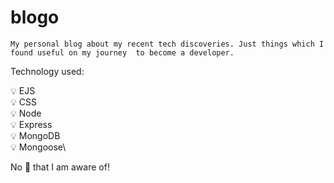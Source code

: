 # blogo
```
My personal blog about my recent tech discoveries. Just things which I found useful on my journey  to become a developer.
```

Technology used:

:bulb: EJS\
:bulb: CSS\
:bulb: Node\
:bulb: Express\
:bulb: MongoDB\
:bulb: Mongoose\

No :bug: that I am aware of!

